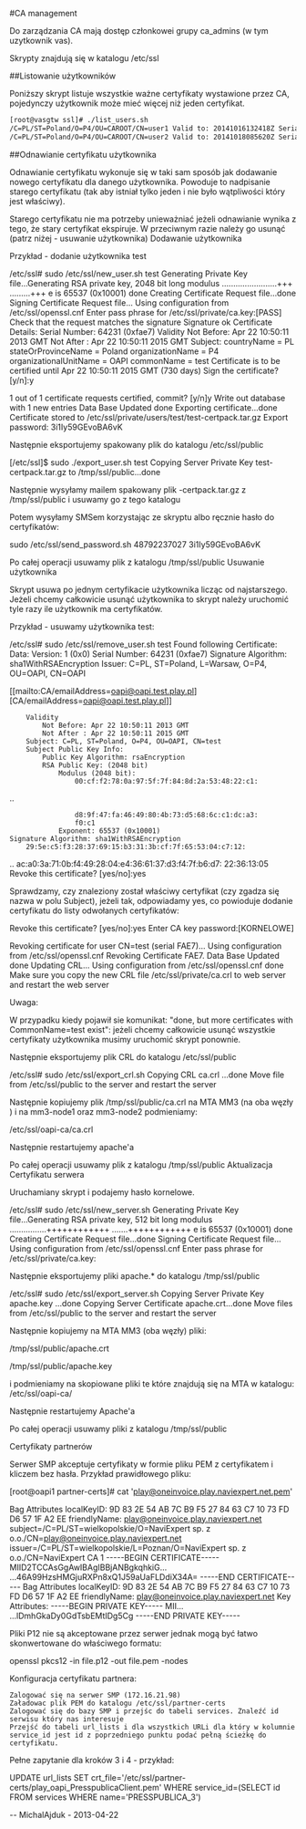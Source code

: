 #CA management

Do zarządzania CA mają dostęp członkowei grupy ca_admins (w tym uzytkownik vas).

Skrypty znajdują się w katalogu /etc/ssl

##Listowanie użytkowników

Poniższy skrypt listuje wszystkie ważne certyfikaty wystawione przez CA, pojedynczy użytkownik może mieć więcej niż jeden certyfikat.
```bash
[root@vasgtw ssl]# ./list_users.sh
/C=PL/ST=Poland/O=P4/OU=CAROOT/CN=user1 Valid to: 20141016132418Z Serial: FAD0
/C=PL/ST=Poland/O=P4/OU=CAROOT/CN=user2 Valid to: 20141018085620Z Serial: FAD1
```
##Odnawianie certyfikatu użytkownika

Odnawianie certyfikatu wykonuje się w taki sam sposób jak dodawanie nowego certyfikatu dla danego użytkownika. Powoduje to nadpisanie starego certyfikatu (tak aby istniał tylko jeden i nie było wątpliwości który jest właściwy).

Starego certyfikatu nie ma potrzeby unieważniać jeżeli odnawianie wynika z tego, że stary certyfikat ekspiruje. W przeciwnym razie należy go usunąć (patrz niżej - usuwanie użytkownika)
Dodawanie użytkownika

Przykład - dodanie użytkownika test

/etc/ssl# sudo /etc/ssl/new_user.sh test
Generating Private Key file...Generating RSA private key, 2048 bit long modulus
........................+++
.........+++
e is 65537 (0x10001)
done
Creating Certificate Request file...done
Signing Certificate Request file...
Using configuration from /etc/ssl/openssl.cnf
Enter pass phrase for /etc/ssl/private/ca.key:[PASS]
Check that the request matches the signature
Signature ok
Certificate Details:
        Serial Number: 64231 (0xfae7)
        Validity
            Not Before: Apr 22 10:50:11 2013 GMT
            Not After : Apr 22 10:50:11 2015 GMT
        Subject:
            countryName               = PL
            stateOrProvinceName       = Poland
            organizationName          = P4
            organizationalUnitName    = OAPI
            commonName                = test
Certificate is to be certified until Apr 22 10:50:11 2015 GMT (730 days)
Sign the certificate? [y/n]:y

1 out of 1 certificate requests certified, commit? [y/n]y
Write out database with 1 new entries
Data Base Updated
done
Exporting certificate...done
Certificate stored to /etc/ssl/private/users/test/test-certpack.tar.gz
Export password: 3i1Iy59GEvoBA6vK


Następnie eksportujemy spakowany plik do katalogu /etc/ssl/public

[/etc/ssl]$ sudo ./export_user.sh test
Copying Server Private Key test-certpack.tar.gz to /tmp/ssl/public...done

Następnie wysyłamy mailem spakowany plik <uzytkownik>-certpack.tar.gz z /tmp/ssl/public i usuwamy go z tego katalogu

Potem wysyłamy SMSem korzystając ze skryptu albo ręcznie hasło do certyfikatów:

sudo /etc/ssl/send_password.sh 48792237027 3i1Iy59GEvoBA6vK

Po całej operacji usuwamy plik z katalogu /tmp/ssl/public
Usuwanie użytkownika

Skrypt usuwa po jednym certyfikacie użytkownika licząc od najstarszego. Jeżeli chcemy całkowicie usunąć użytkownika to skrypt należy uruchomić tyle razy ile użytkownik ma certyfikatów.

Przykład - usuwamy użytkownika test:

/etc/ssl# sudo /etc/ssl/remove_user.sh test
Found following Certificate:
    Data:
        Version: 1 (0x0)
        Serial Number: 64231 (0xfae7)
        Signature Algorithm: sha1WithRSAEncryption
        Issuer: C=PL, ST=Poland, L=Warsaw, O=P4, OU=OAPI, CN=OAPI 


[[mailto:CA/emailAddress=oapi@oapi.test.play.pl][CA/emailAddress=oapi@oapi.test.play.pl]]

        Validity
            Not Before: Apr 22 10:50:11 2013 GMT
            Not After : Apr 22 10:50:11 2015 GMT
        Subject: C=PL, ST=Poland, O=P4, OU=OAPI, CN=test
        Subject Public Key Info:
            Public Key Algorithm: rsaEncryption
            RSA Public Key: (2048 bit)
                Modulus (2048 bit):
                    00:cf:f2:78:0a:97:5f:7f:84:8d:2a:53:48:22:c1:
..


                    d8:9f:47:fa:46:49:80:4b:73:d5:68:6c:c1:dc:a3:
                    f0:c1
                Exponent: 65537 (0x10001)
    Signature Algorithm: sha1WithRSAEncryption
        29:5e:c5:f3:28:37:69:15:b3:31:3b:cf:7f:65:53:04:c7:12:
..
        ac:a0:3a:71:0b:f4:49:28:04:e4:36:61:37:d3:f4:7f:b6:d7:
        22:36:13:05
Revoke this certificate? [yes/no]:yes

Sprawdzamy, czy znaleziony został właściwy certyfikat (czy zgadza się nazwa w polu Subject), jeżeli tak, odpowiadamy yes, co powioduje dodanie certyfikatu do listy odwołanych certyfikatów:


Revoke this certificate? [yes/no]:yes
Enter CA key password:[KORNELOWE]

Revoking certificate for user CN=test (serial FAE7)...
Using configuration from /etc/ssl/openssl.cnf
Revoking Certificate FAE7.
Data Base Updated
done
Updating CRL...
Using configuration from /etc/ssl/openssl.cnf
done
Make sure you copy the new CRL file /etc/ssl/private/ca.crl to web server and restart the web server

Uwaga:

W przypadku kiedy pojawił sie komunikat: "done, but more certificates with CommonName=test exist": jeżeli chcemy całkowicie usunąć wszystkie certyfikaty użytkownika musimy uruchomić skrypt ponownie.

Następnie eksportujemy plik CRL do katalogu /etc/ssl/public

/etc/ssl# sudo /etc/ssl/export_crl.sh
Copying CRL ca.crl ...done
Move file from /etc/ssl/public to the server and restart the server

Następnie kopiujemy plik /tmp/ssl/public/ca.crl na MTA MM3 (na oba węzły ) i na mm3-node1 oraz mm3-node2 podmieniamy:

/etc/ssl/oapi-ca/ca.crl

Następnie restartujemy apache'a

Po całej operacji usuwamy plik z katalogu /tmp/ssl/public
Aktualizacja Certyfikatu serwera

Uruchamiany skrypt i podajemy hasło kornelowe.

/etc/ssl# sudo /etc/ssl/new_server.sh
Generating Private Key file...Generating RSA private key, 512 bit long modulus
................++++++++++++
.......++++++++++++
e is 65537 (0x10001)
done
Creating Certificate Request file...done
Signing Certificate Request file...
Using configuration from /etc/ssl/openssl.cnf
Enter pass phrase for /etc/ssl/private/ca.key:

Następnie eksportujemy pliki apache.* do katalogu /tmp/ssl/public

/etc/ssl# sudo /etc/ssl/export_server.sh
Copying Server Private Key apache.key ...done
Copying Server Certificate apache.crt...done
Move files from /etc/ssl/public to the server and restart the server

Następnie kopiujemy na MTA MM3 (oba węzły) pliki:

/tmp/ssl/public/apache.crt

/tmp/ssl/public/apache.key

i podmieniamy na skopiowane pliki te które znajdują się na MTA w katalogu: /etc/ssl/oapi-ca/

Następnie restartujemy Apache'a

Po całej operacji usuwamy pliki z katalogu /tmp/ssl/public

Certyfikaty partnerów

Serwer SMP akceptuje certyfikaty w formie pliku PEM z certyfikatem i kliczem bez hasła. Przykład prawidłowego pliku:

[root@oapi1 partner-certs]# cat 'play@oneinvoice.play.naviexpert.net.pem'

Bag Attributes
    localKeyID: 9D 83 2E 54 AB 7C B9 F5 27 84 63 C7 10 73 FD D6 57 1F A2 EE
    friendlyName: play@oneinvoice.play.naviexpert.net
subject=/C=PL/ST=wielkopolskie/O=NaviExpert sp. z o.o./CN=play@oneinvoice.play.naviexpert.net
issuer=/C=PL/ST=wielkopolskie/L=Poznan/O=NaviExpert sp. z o.o./CN=NaviExpert CA 1
-----BEGIN CERTIFICATE-----
MIID2TCCAsGgAwIBAgIBBjANBgkqhkiG...
...46A99HzsHMGjuRXPn8xQ1J59aUaFLDdiX34A=
-----END CERTIFICATE-----
Bag Attributes
    localKeyID: 9D 83 2E 54 AB 7C B9 F5 27 84 63 C7 10 73 FD D6 57 1F A2 EE
    friendlyName: play@oneinvoice.play.naviexpert.net
Key Attributes: <No Attributes>
-----BEGIN PRIVATE KEY-----
MII...
...lDmhGkaDy0GdTsbEMtIDg5Cg
-----END PRIVATE KEY-----

Pliki P12 nie są akceptowane przez serwer jednak mogą być łatwo skonwertowane do właściwego formatu:

openssl pkcs12 -in file.p12 -out file.pem -nodes

Konfiguracja certyfikatu partnera:

    Zalogować się na serwer SMP (172.16.21.98)
    Załadowac plik PEM do katalogu /etc/ssl/partner-certs
    Zalogować się do bazy SMP i przejśc do tabeli services. Znaleźć id serwisu który nas interesuje
    Przejść do tabeli url_lists i dla wszystkich URLi dla który w kolumnie service_id jest id z poprzedniego punktu podać pełną ścieżkę do certyfikatu. 

Pełne zapytanie dla kroków 3 i 4 - przykład:

UPDATE url_lists SET crt_file='/etc/ssl/partner-certs/play_oapi_PresspublicaClient.pem'
WHERE service_id=(SELECT id FROM services WHERE name='PRESSPUBLICA_3')

-- MichalAjduk - 2013-04-22 
